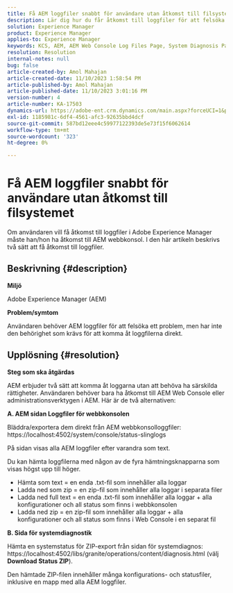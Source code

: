 ```yaml
---
title: Få AEM loggfiler snabbt för användare utan åtkomst till filsystemet
description: Lär dig hur du får åtkomst till loggfiler för att felsöka problem i Adobe Experience Manager. Du behöver åtkomsträttigheter till AEM webbkonsol.
solution: Experience Manager
product: Experience Manager
applies-to: Experience Manager
keywords: KCS, AEM, AEM Web Console Log Files Page, System Diagnosis Page
resolution: Resolution
internal-notes: null
bug: false
article-created-by: Amol Mahajan
article-created-date: 11/10/2023 1:58:54 PM
article-published-by: Amol Mahajan
article-published-date: 11/10/2023 3:01:16 PM
version-number: 4
article-number: KA-17503
dynamics-url: https://adobe-ent.crm.dynamics.com/main.aspx?forceUCI=1&pagetype=entityrecord&etn=knowledgearticle&id=3ef38345-d17f-ee11-8179-6045bd006704
exl-id: 1185981c-6df4-4561-afc3-92635bbd4dcf
source-git-commit: 587bd12eee4c59977122393de5e73f15f6062614
workflow-type: tm+mt
source-wordcount: '323'
ht-degree: 0%

---
```


# Få AEM loggfiler snabbt för användare utan åtkomst till filsystemet


Om användaren vill få åtkomst till loggfiler i Adobe Experience Manager måste han/hon ha åtkomst till AEM webbkonsol. I den här artikeln beskrivs två sätt att få åtkomst till loggfiler.

## Beskrivning {#description}


<b>Miljö</b>

Adobe Experience Manager (AEM)

<b>Problem/symtom</b>

Användaren behöver AEM loggfiler för att felsöka ett problem, men har inte den behörighet som krävs för att komma åt loggfilerna direkt.


## Upplösning {#resolution}


<b>Steg som ska åtgärdas</b>

AEM erbjuder två sätt att komma åt loggarna utan att behöva ha särskilda rättigheter. Användaren behöver bara ha åtkomst till AEM Web Console eller administrationsverktygen i AEM. Här är de två alternativen:

<b>A. AEM sidan Loggfiler för webbkonsolen</b>

Bläddra/exportera dem direkt från AEM webbkonsolloggfiler: https://localhost:4502/system/console/status-slinglogs

På sidan visas alla AEM loggfiler efter varandra som text.

Du kan hämta loggfilerna med någon av de fyra hämtningsknapparna som visas högst upp till höger.

- Hämta som text = en enda .txt-fil som innehåller alla loggar
- Ladda ned som zip = en zip-fil som innehåller alla loggar i separata filer
- Ladda ned full text = en enda .txt-fil som innehåller alla loggar + alla konfigurationer och all status som finns i webbkonsolen
- Ladda ned zip = en zip-fil som innehåller alla loggar + alla konfigurationer och all status som finns i Web Console i en separat fil


<b>B. Sida för systemdiagnostik</b>

Hämta en systemstatus för ZIP-export från sidan för systemdiagnos: https://localhost:4502/libs/granite/operations/content/diagnosis.html (välj <b>Download Status ZIP</b>).

Den hämtade ZIP-filen innehåller många konfigurations- och statusfiler, inklusive en mapp med alla AEM loggfiler.
